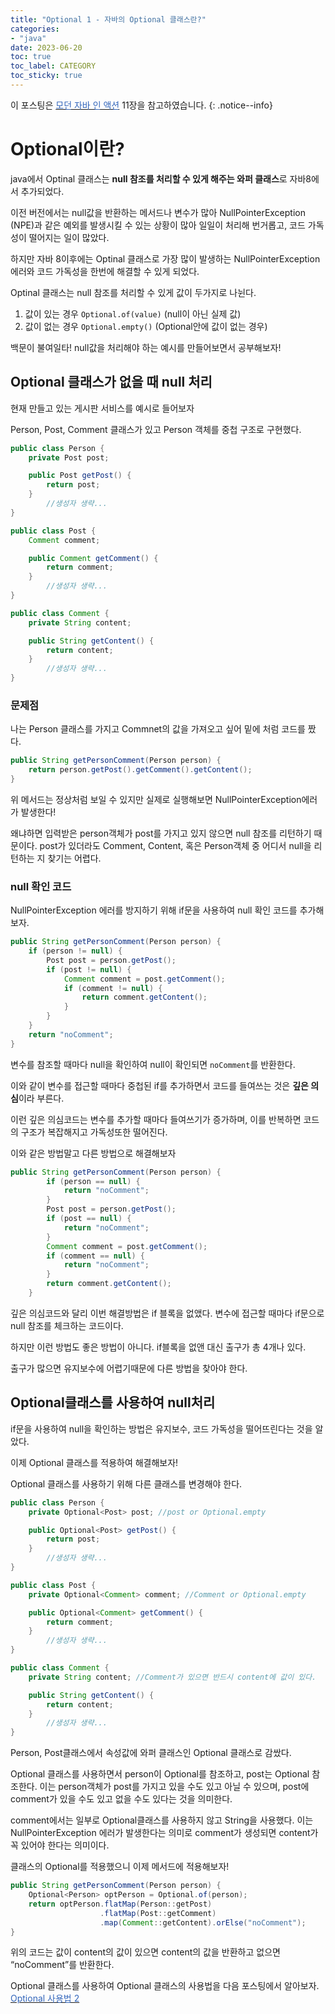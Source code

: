 ```yaml
---
title: "Optional 1 - 자바의 Optional 클래스란?"
categories:
- "java"
date: 2023-06-20
toc: true
toc_label: CATEGORY
toc_sticky: true
---
```



이 포스팅은 [<span style="color:#3366BB">모던 자바 인 액션</span>](https://product.kyobobook.co.kr/detail/S000001810171) 11장을 참고하였습니다.
{: .notice--info}

# Optional이란?

java에서 Optinal<T> 클래스는 **null 참조를 처리할 수 있게 해주는 와퍼 클래스**로 자바8에서 추가되었다.


이전 버전에서는 null값을 반환하는 메서드나 변수가 많아  NullPointerException (NPE)과 같은 예외를 발생시킬 수 있는 상황이 많아 일일이 처리해 번거롭고, 코드 가독성이 떨어지는 일이 많았다.

하지만 자바 8이후에는 Optinal<T> 클래스로 가장 많이 발생하는 NullPointerException 에러와 코드 가독성을 한번에 해결할 수 있게 되었다.

Optinal 클래스는 null 참조를 처리할 수 있게 값이 두가지로 나뉜다.

1. 값이 있는 경우 `Optional.of(value)` (null이 아닌 실제 값)
2. 값이 없는 경우 `Optional.empty()` (Optional안에 값이 없는 경우)

백문이 불여일타!  null값을 처리해야 하는 예시를 만들어보면서 공부해보자!

## Optional 클래스가 없을 때 null 처리

현재 만들고 있는 게시판 서비스를 예시로 들어보자

Person, Post, Comment 클래스가 있고 Person 객체를 중첩 구조로 구현했다.

```java
public class Person {
    private Post post;

    public Post getPost() {
        return post;
    }
		//생성자 생략...
}

public class Post {
    Comment comment;

    public Comment getComment() {
        return comment;
    }
		//생성자 생략...
}

public class Comment {
    private String content;

    public String getContent() {
        return content;
    }
		//생성자 생략...
}
```

### 문제점

나는 Person 클래스를 가지고 Commnet의 값을 가져오고 싶어 밑에 처럼 코드를 짰다.

```java
public String getPersonComment(Person person) {
    return person.getPost().getComment().getContent();
}
```

위 메서드는 정상처럼 보일 수 있지만 실제로 실행해보면 NullPointerException에러가 발생한다!

왜냐하면 입력받은 person객체가 post를 가지고 있지 않으면 null 참조를 리턴하기 때문이다. post가 있더라도 Comment, Content, 혹은 Person객체 중 어디서 null을 리턴하는 지 찾기는 어렵다.

### null 확인 코드

NullPointerException 에러를 방지하기 위해 if문을 사용하여 null 확인 코드를 추가해보자.

```java
public String getPersonComment(Person person) {
    if (person != null) {
        Post post = person.getPost();
        if (post != null) {
            Comment comment = post.getComment();
            if (comment != null) {
                return comment.getContent();
            }
        }
    }
    return "noComment";
}
```

변수를 참조할 때마다 null을 확인하여 null이 확인되면 `noComment`를 반환한다. 

이와 같이 변수를 접근할 때마다 중첩된 if를 추가하면서 코드를 들여쓰는 것은 **깊은 의심**이라 부른다.

이런 깊은 의심코드는 변수를 추가할 때마다 들여쓰기가 증가하며, 이를 반복하면 코드의 구조가 복잡해지고 가독성또한 떨어진다. 

이와 같은 방법말고 다른 방법으로 해결해보자

```java
public String getPersonComment(Person person) {
        if (person == null) {
            return "noComment";
        }
        Post post = person.getPost();
        if (post == null) {
            return "noComment";
        }
        Comment comment = post.getComment();
        if (comment == null) {
            return "noComment";
        }
        return comment.getContent();
    }
```

깊은 의심코드와 달리 이번 해결방법은 if 블록을 없앴다. 변수에 접근할 때마다 if문으로 null 참조를 체크하는 코드이다. 

하지만 이런 방법도 좋은 방법이 아니다. if블록을 없앤 대신 출구가 총 4개나 있다.

출구가 많으면 유지보수에 어렵기때문에 다른 방법을 찾아야 한다.

## Optional클래스를 사용하여 null처리

if문을 사용하여 null을 확인하는 방법은 유지보수, 코드 가독성을 떨어뜨린다는 것을 알았다. 

이제 Optional 클래스를 적용하여 해결해보자!

Optional 클래스를 사용하기 위해 다른 클래스를 변경해야 한다.

```java
public class Person {
    private Optional<Post> post; //post or Optional.empty

    public Optional<Post> getPost() {
        return post;
    }
		//생성자 생략...
}

public class Post {
    private Optional<Comment> comment; //Comment or Optional.empty

    public Optional<Comment> getComment() {
        return comment;
    }
		//생성자 생략...
}

public class Comment {
    private String content; //Comment가 있으면 반드시 content에 값이 있다.

    public String getContent() {
        return content;
    }
		//생성자 생략...
}
```

Person, Post클래스에서 속성값에 와퍼 클래스인 Optional 클래스로 감쌌다.

Optional 클래스를 사용하면서 person이 Optional<Post>를 참조하고, post는 Optional<Comment> 참조한다. 이는 person객체가 post를 가지고 있을 수도 있고 아닐 수 있으며, post에 comment가 있을 수도 있고 없을 수도 있다는 것을 의미한다.

comment에서는 일부로 Optional클래스를 사용하지 않고 String을 사용했다. 이는 NullPointerException 에러가 발생한다는 의미로 comment가 생성되면 content가 꼭 있어야 한다는 의미이다.

클래스의 Optional를 적용했으니 이제 메서드에 적용해보자!

```java
public String getPersonComment(Person person) {
    Optional<Person> optPerson = Optional.of(person);
    return optPerson.flatMap(Person::getPost)
                    .flatMap(Post::getComment)
                    .map(Comment::getContent).orElse("noComment");
}
```

위의 코드는 값이 content의 값이 있으면 content의 값을 반환하고 없으면 “noComment”를 반환한다.

Optional 클래스를 사용하여 Optional 클래스의 사용법을 다음 포스팅에서 알아보자. [<span style="color:#3366BB">Optional 사용법 2</span>](https://hstla.github.io/java/0%EC%9E%90%EB%B0%94%EC%9D%98-Optional-%EC%82%AC%EC%9A%A9%EB%B2%95/)